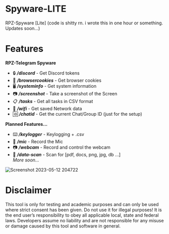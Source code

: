 # Spyware-LITE
RPZ-Spyware [Lite] (code is shitty rn. i wrote this in one hour or something. Updates soon...)


# Features

**RPZ-Telegram Spyware**                                              
-  🔒 ***/discord*** - Get Discord tokens                        
-  🍪 ***/browsercookies*** - Get browser cookies                        
-  🖥️ ***/systeminfo*** - Get system information                        
-  📷 ***/screenshot*** - Take a screenshot of the Screen                        
-  📋 ***/tasks*** - Get all tasks in CSV format                        
-  📡 ***/wifi*** - Get saved Network data                        
-  🆔 ***/chatid*** - Get the current Chat/Group ID  (just for the setup)                     

**Planned Features...**
-  ⌨️ ***/keylogger*** - Keylogging + .csv                
-  🎤 ***/mic*** - Record the Mic
-  📷 ***/webcam*** - Record and control the webcam   
-  📁 ***/data-scan*** - Scan for [pdf, docs, png, jpg, db ...]  
 _More soon..._


![Screenshot 2023-05-12 204722](https://github.com/Rapunzel-ware/Spyware-LITE/assets/96635023/173809ac-798c-4966-9d54-4ef52ef94656)

   

# Disclaimer
This tool is only for testing and academic purposes and can only be used where strict consent has been given. Do not use it for illegal purposes! It is the end user’s responsibility to obey all applicable local, state and federal laws. Developers assume no liability and are not responsible for any misuse or damage caused by this tool and software in general.
